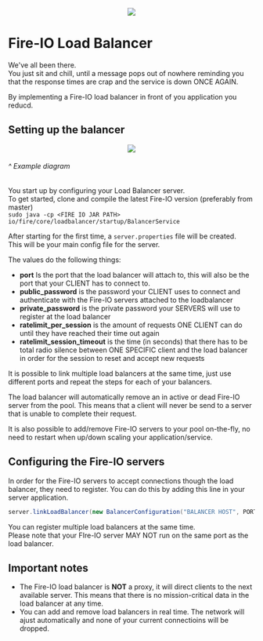 <p align="center">
  <img src="http://static.craftmend.com/fireio/FIREIO.png" />
</p>

# Fire-IO Load Balancer
We've all been there. <br>You just sit and chill, until a message pops out of nowhere reminding you that the response times are crap and the service is down ONCE AGAIN.

By implementing a Fire-IO load balancer in front of you application you reducd.

## Setting up the balancer
<p align="center">
  <img src="http://static.craftmend.com/fireio/diagram.png" />
  
  ###### ^ Example diagram
</p>

You start up by configuring your Load Balancer server.<br >
To get started, clone and compile the latest Fire-IO version (preferably from master)<br />
`sudo java -cp <FIRE IO JAR PATH> io/fire/core/loadbalancer/startup/BalancerService`

After starting for the first time, a `server.properties` file will be created.<br />
This will be your main config file for the server.

The values do the following things:
 * **port** Is the port that the load balancer will attach to, this will also be the port that your CLIENT has to connect to.
 * **public_password** is the password your CLIENT uses to connect and authenticate with the Fire-IO servers attached to the loadbalancer
 * **private_password** is the private password your SERVERS will use to register at the load balancer
 * **ratelimit_per_session** is the amount of requests ONE CLIENT can do until they have reached their time out again
 * **ratelimit_session_timeout** is the time (in seconds) that there has to be total radio silence between ONE SPECIFIC client and the load balancer in order for the session to reset and accept new requests

It is possible to link multiple load balancers at the same time, just use different ports and repeat the steps for each of your balancers.

The load balancer will automatically remove an in active or dead Fire-IO server from the pool. This means that a client will never be send to a server that is unable to complete their request.

It is also possible to add/remove Fire-IO servers to your pool on-the-fly, no need to restart when up/down scaling your application/service. 

## Configuring the Fire-IO servers
In order for the Fire-IO servers to accept connections though the load balancer, they need to register.
You can do this by adding this line in your server application.

```java
server.linkLoadBalancer(new BalancerConfiguration("BALANCER HOST", PORT, "PRIVATE PASSWORD"));
```

You can register multiple load balancers at the same time.<br />
Please note that your FIre-IO server MAY NOT run on the same port as the load balancer.

## Important notes
 * The Fire-IO load balancer is **NOT** a proxy, it will direct clients to the next available server. This means that there is no mission-critical data in the load balancer at any time.
 * You can add and remove load balancers in real time. The network will ajust automatically and none of your current connectioins will be dropped.
 